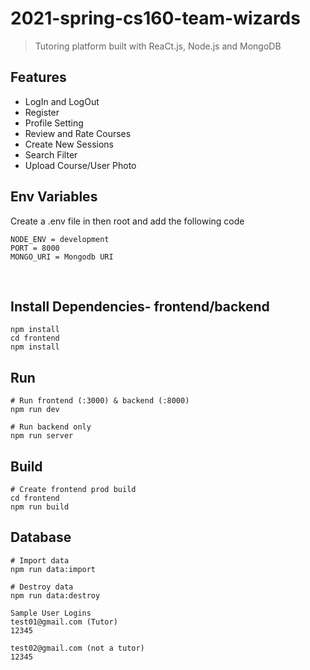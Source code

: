 # 2021-spring-cs160-team-wizards
> Tutoring platform built with ReaCt.js, Node.js and MongoDB

## Features
- LogIn and LogOut
- Register
- Profile Setting 
- Review and Rate Courses
- Create New Sessions
- Search Filter
- Upload Course/User Photo
​
## Env Variables 
Create a .env file in then root and add the following code
```
NODE_ENV = development
PORT = 8000
MONGO_URI = Mongodb URI 
```
​
## Install Dependencies- frontend/backend
```
npm install
cd frontend 
npm install
```

## Run 
```
# Run frontend (:3000) & backend (:8000)
npm run dev
​
# Run backend only
npm run server
```

## Build
```
# Create frontend prod build
cd frontend
npm run build
```
## Database
```
# Import data
npm run data:import
​
# Destroy data
npm run data:destroy
```
```
Sample User Logins
test01@gmail.com (Tutor)
12345
​
test02@gmail.com (not a tutor)
12345
```
